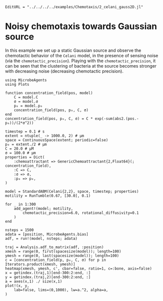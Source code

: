 ```@meta
EditURL = "../../../../examples/Chemotaxis/2_celani_gauss2D.jl"
```

# Noisy chemotaxis towards Gaussian source

In this example we set up a static Gaussian source and observe the chemotactic behavior
of the `Celani` model, in the presence of sensing noise (via the `chemotactic_precision`).
Playing with the `chemotactic_precision`, it can be seen that the clustering of bacteria
at the source becomes stronger with decreasing noise (decreasing chemotactic precision).

````@example 2_celani_gauss2D
using MicrobeAgents
using Plots

function concentration_field(pos, model)
    C = model.C
    σ = model.σ
    p₀ = model.p₀
    concentration_field(pos, p₀, C, σ)
end
concentration_field(pos, p₀, C, σ) = C * exp(-sum(abs2.(pos.-p₀))/(2*σ^2))

timestep = 0.1 # s
extent = ntuple(_ -> 1000.0, 2) # μm
space = ContinuousSpace(extent; periodic=false)
p₀ = extent./2 # μm
C = 20.0 # μM
σ = 100.0 # μm
properties = Dict(
    :chemoattractant => GenericChemoattractant{2,Float64}(; concentration_field),
    :C => C,
    :σ => σ,
    :p₀ => p₀,
)

model = StandardABM(Celani{2,2}, space, timestep; properties)
motility = RunTumble(0.67, [30.0], 0.1)

for _ in 1:300
    add_agent!(model; motility,
        chemotactic_precision=6.0, rotational_diffusivity=0.1
    )
end

nsteps = 1500
adata = [position, MicrobeAgents.bias]
adf, = run!(model, nsteps; adata)

traj = Analysis.adf_to_matrix(adf, :position)
xmesh = range(0, first(spacesize(model)); length=100)
ymesh = range(0, last(spacesize(model)); length=100)
c = [concentration_field(p, p₀, C, σ) for p in Iterators.product(xmesh, ymesh)]
heatmap(xmesh, ymesh, c', cbar=false, ratio=1, c=:bone, axis=false)
x = getindex.(traj,1)[end-300:2:end, :]
y = getindex.(traj,2)[end-300:2:end, :]
a = axes(x,1) ./ size(x,1)
plot!(x, y,
    lab=false, lims=(0,1000), lw=a.^2, alpha=a,
)
````


